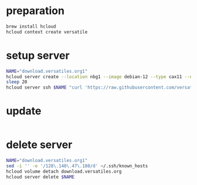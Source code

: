 
# preparation
```bash
brew install hcloud
hcloud context create versatile
```

# setup server
```bash
NAME="download.versatiles.org1"
hcloud server create --location nbg1 --image debian-12 --type cax11 --name $NAME --network download.versatiles.org --volume download.versatiles.org --ssh-key 9919841
sleep 20
hcloud server ssh $NAME "curl 'https://raw.githubusercontent.com/versatiles-org/download.versatiles.org/main/scripts/setup_server.sh' | bash"
```

# update

```bash

```

# delete server
```bash
NAME="download.versatiles.org1"
sed -i '' -e '/128\.140\.47\.180/d' ~/.ssh/known_hosts
hcloud volume detach download.versatiles.org
hcloud server delete $NAME
```

